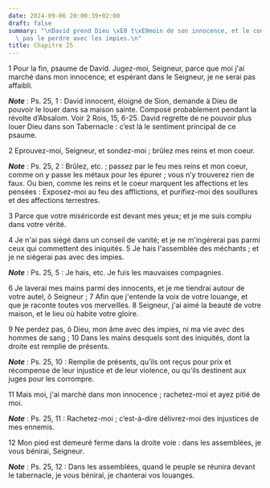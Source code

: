 ```yaml
---
date: 2024-09-06 20:00:39+02:00
draft: false
summary: "\nDavid prend Dieu \xE0 t\xE9moin de son innocence, et le conjure de ne\
  \ pas le perdre avec les impies.\n"
title: Chapitre 25
---
```





1 Pour la fin, psaume de David. Jugez-moi, Seigneur, parce que moi j'ai marché dans mon innocence; et espérant dans le Seigneur, je ne serai pas affaibli.

***Note*** :  Ps. 25, 1 : David innocent, éloigné de Sion, demande à Dieu de pouvoir le louer dans sa maison sainte. Composé probablement pendant la révolte d’Absalom. Voir 2 Rois, 15, 6-25. David regrette de ne pouvoir plus louer Dieu dans son Tabernacle : c’est là le sentiment principal de ce psaume.


2 Eprouvez-moi, Seigneur, et sondez-moi ; brûlez mes reins et mon coeur.

***Note*** :  Ps. 25, 2 : Brûlez, etc. ; passez par le feu mes reins et mon coeur, comme on y passe les métaux pour les épurer ; vous n’y trouverez rien de faux. Ou bien, comme les reins et le coeur marquent les affections et les pensées : Exposez-moi au feu des afflictions, et purifiez-moi des souillures et des affections terrestres.

3 Parce que votre miséricorde est devant mes yeux; et je me suis complu dans votre vérité.


4 Je n'ai pas siégé dans un conseil de vanité; et je ne m'ingérerai pas parmi ceux qui commettent des iniquités. 5 Je hais l'assemblée des méchants ; et je ne siégerai pas avec des impies.

***Note*** :  Ps. 25, 5 : Je hais, etc. Je fuis les mauvaises compagnies.


6 Je laverai mes mains parmi des innocents, et je me tiendrai autour de votre autel, ô Seigneur ; 7 Afin que j'entende la voix de votre louange, et que je raconte toutes vos merveilles. 8 Seigneur, j'ai aimé la beauté de votre maison, et le lieu où habite votre gloire.


9 Ne perdez pas, ô Dieu, mon âme avec des impies, ni ma vie avec des hommes de sang ; 10 Dans les mains desquels sont des iniquités, dont la droite est remplie de présents.

***Note*** :  Ps. 25, 10 : Remplie de présents, qu’ils ont reçus pour prix et récompense de leur injustice et de leur violence, ou qu’ils destinent aux juges pour les corrompre.

11 Mais moi, j'ai marché dans mon innocence ; rachetez-moi et ayez pitié de moi.

***Note*** :  Ps. 25, 11 : Rachetez-moi ; c’est-à-dire délivrez-moi des injustices de mes ennemis.

12 Mon pied est demeuré ferme dans la droite voie : dans les assemblées, je vous bénirai, Seigneur.

***Note*** :  Ps. 25, 12 : Dans les assemblées, quand le peuple se réunira devant le tabernacle, je vous bénirai, je chanterai vos louanges.

